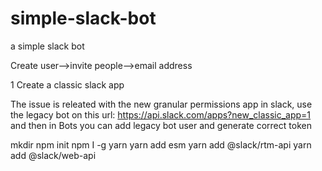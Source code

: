 # simple-slack-bot
a simple slack bot

Create user-->invite people-->email address



1 Create a classic slack app

The issue is releated with the new granular permissions app in slack, use the legacy bot on this url:  https://api.slack.com/apps?new_classic_app=1 and then in Bots you can add legacy bot user and generate correct token





mkdir
npm init
npm I -g yarn
yarn add esm
yarn add @slack/rtm-api
yarn add @slack/web-api



